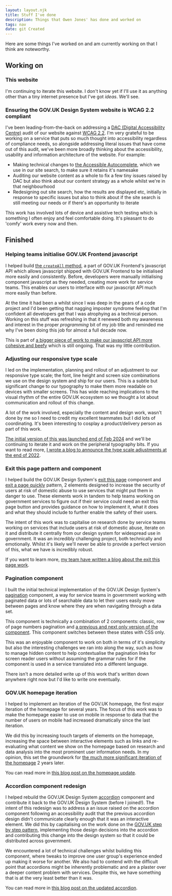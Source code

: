 ```yaml
---
layout: layout.njk
title: Stuff I've done
description: Things that Owen Jones' has done and worked on
tags: nav
date: git Created
---
```


Here are some things I've worked on and am currently working on that I think are noteworthy.

## Working on

### This website

I'm continuing to iterate this website. I don't know yet if I'll use it as anything other than a tiny internet presence but I've got _ideas_. We'll see.

### Ensuring the GOV.UK Design System website is WCAG 2.2 compliant

I've been leading-from-the-back on addressing a [DAC (Digital Accessibility Centre)](https://digitalaccessibilitycentre.org/) audit of our website against [WCAG 2.2](https://www.w3.org/TR/WCAG22/). I'm very grateful to be working on a service that puts so much thought into accessibility regardless of compliance needs, so alongside addressing literal issues that have come out of this audit, we've been more broadly thinking about the accessibility, usability and information architecture of the website. For example:

- Making technical changes to [the Accessible Autocomplete](https://github.com/alphagov/accessible-autocomplete), which we use in our site search, to make sure it retains it's namesake
- Auditing our website content as a whole to fix a few tiny issues raised by DAC but also think about our content strategy as a whole whilst we're in that neighbourhood
- Redesigning out site search, how the results are displayed etc, initially in response to specific issues but also to think about if the site search is still meeting our needs or if there's an opportunity to iterate

This work has involved lots of device and assistive tech testing which is something I often enjoy and feel comfortable doing. It's pleasant to do 'comfy' work every now and then.

## Finished

### Helping teams initialise GOV.UK Frontend javascript

I helped build [the `createAll` method](https://frontend.design-system.service.gov.uk/configure-components/#configure-instances-of-specific-components-using-the-createall-function), a part of GOV.UK Frontend's javascript API which allows javascript shipped with GOV.UK Frontend to be initialised more easily and consistently. Before, developers were manually initialising component javascript as they needed, creating more work for service teams. This enables our users to interface with our javascript API much more easily than before.

At the time it had been a whilst since I was deep in the gears of a code project and I'd been getting that nagging imposter syndrome feeling that I'm confident all developers get that I was atrophying as a technical person. Working on this stuff was refreshing in that it renewed both my awareness and interest in the proper _programming_ bit of my job title and reminded me why I've been doing this job for almost a full decade now.

This is part of [a bigger piece of work to make our javascript API more cohesive and beefy](https://github.com/alphagov/govuk-frontend/issues/5205) which is still ongoing. That was my little contribution.

### Adjusting our responsive type scale

I led on the implementation, planning and rollout of an adjustment to our responsive type scale; the font, line height and screen size combinations we use on the design system and ship for our users. This is a subtle but significant change to our typography to make them more readable on devices with smaller screens. This has wide reaching implications to the visual rhythm of the entire GOV.UK ecosystem so we thought a lot about communication and rollout of this change.

A lot of the work involved, especially the content and design work, wasn't done by me so I need to credit my excellent teammates but I did lots of coordinating. It's been interesting to cosplay a product/delivery person as part of this work.

[The initial version of this was launched end of Feb 2024](https://design-system.service.gov.uk/get-started/new-type-scale/) and we'll be continuing to iterate it and work on the peripheral typography bits. If you want to read more, [I wrote a blog to announce the type scale adjustments at the end of 2022](https://designnotes.blog.gov.uk/2022/12/12/making-the-gov-uk-frontend-typography-scale-more-accessible/).

### Exit this page pattern and component

I helped build the GOV.UK Design System's [exit this page](https://design-system.service.gov.uk/components/exit-this-page/) component and [exit a page quickly](https://design-system.service.gov.uk/patterns/exit-a-page-quickly/) pattern, 2 elements designed to increase the security of users at risk of domestic abuse to use services that might put them in danger to use. These elements work in tandem to help teams working on government services to figure out if their service could need an exit this page button and provides guidance on how to implement it, what it does and what they should include to further enable the safety of their users.

The intent of this work was to capitalise on research done by service teams working on services that include users at risk of domestic abuse, iterate on it and distribute it centrally from our design system for widespread use in government. It was an incredibly challenging project, both technically and emotionally. Whilst it's likely we'll never be able to provide a perfect version of this, what we have is incredibly robust.

If you want to learn more, [my team have written a blog about the exit this page work](https://designnotes.blog.gov.uk/2023/08/14/exit-this-page-fast-with-the-design-systems-new-component/).

### Pagination component

I built the initial technical implementation of the GOV.UK Design System's [pagination](https://design-system.service.gov.uk/components/pagination/) component, a way for service teams in government working with paginated data or lots of searchable data to let their users easily move between pages and know where they are when navigating through a data set.

This component is technically a combination of 2 components: classic, row of page numbers pagination and [a previous and next only version of the component](https://design-system.service.gov.uk/components/pagination#for-navigating-between-content-pages). This component switches between these states with CSS only.

This was an enjoyable component to work on both in terms of it's simplicity but also the interesting challenges we ran into along the way, such as how to manage hidden content to help contextualise the pagination links for screen reader users without assuming the grammar rules for if the component is used in a service translated into a different language.

There isn't a more detailed write up of this work that's written down anywhere right now but I'd like to write one eventually.

### GOV.UK homepage iteration

I helped to implement an iteration of the GOV.UK homepage, the first major iteration of the homepage for several years. The focus of this work was to make the homepage easier to use on mobile in response to data that the number of users on mobile had increased dramatically since the last iteration.

We did this by increasing touch targets of elements on the homepage, increasing the space between interactive elements such as links and re-evaluating what content we show on the homepage based on research and data analysis into the most prominent user information needs. In my opinion, this set the groundwork for [the much more significant iteration of the homepage](https://insidegovuk.blog.gov.uk/2023/11/01/a-bold-new-look-for-the-gov-uk-homepage) 2 years later.

You can read more in [this blog post on the homepage update](https://insidegovuk.blog.gov.uk/2021/12/13/updating-the-gov-uk-homepage/).

### Accordion component redesign

I helped rebuild the GOV.UK Design System [accordion](https://design-system.service.gov.uk/components/accordion/) component and contribute it back to the GOV.UK Design System (before I joined!). The intent of this redesign was to address a an issue raised on the accordion component following an accessibility audit that the previous accordion design didn't communicate clearly enough that it was an interactive element. We did this by capitalising on the work done on the [GOV.UK step by step pattern](https://gds.blog.gov.uk/2019/06/28/podcast-improving-government-services-with-gov-uk-step-by-step-navigation/), implementing those design decisions into the accordion and contributing this change into the design system so that it could be distributed across government.

We encountered a lot of technical challenges whilst building this component, where tweaks to improve one user group's experience ended up making it worse for another. We also had to contend with the difficult point that accordions might be inherently problematic and are a plaster over a deeper content problem with services. Despite this, we have something that is at the very least better than it was.

You can read more in [this blog post on the updated accordion](https://insidegovuk.blog.gov.uk/2021/10/29/how-we-made-the-gov-uk-accordion-component-more-accessible/).
